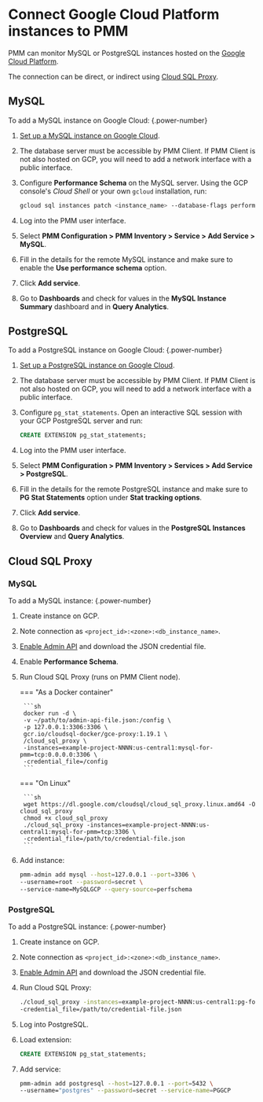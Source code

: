 # Connect Google Cloud Platform instances to PMM

PMM can monitor MySQL or PostgreSQL instances hosted on the [Google Cloud Platform][GOOGLE_CLOUD].

The connection can be direct, or indirect using [Cloud SQL Proxy][GOOGLE_CLOUD_SQL_PROXY].

## MySQL

To add a MySQL instance on Google Cloud:
{.power-number}

1. [Set up a MySQL instance on Google Cloud][GOOGLE_CLOUD_MYSQL].

2. The database server must be accessible by PMM Client. If PMM Client is not also hosted on GCP, you will need to add a network interface with a public interface.

3. Configure **Performance Schema** on the MySQL server. Using the GCP console's *Cloud Shell* or your own `gcloud` installation, run:

    ```sh
    gcloud sql instances patch <instance_name> --database-flags performance_schema=on
    ```

4. Log into the PMM user interface.

5. Select **PMM Configuration > PMM Inventory >  Service > Add Service > MySQL**.

6. Fill in the details for the remote MySQL instance and make sure to enable the **Use performance schema** option.
7. Click **Add service**.

8. Go to **Dashboards** and check for values in the **MySQL Instance Summary** dashboard and in **Query Analytics**.

## PostgreSQL

To add a PostgreSQL instance on Google Cloud:
{.power-number}

1. [Set up a PostgreSQL instance on Google Cloud][GOOGLE_CLOUD_POSTGRESQL].

2. The database server must be accessible by PMM Client. If PMM Client is not also hosted on GCP, you will need to add a network interface with a public interface.

3. Configure `pg_stat_statements`. Open an interactive SQL session with your GCP PostgreSQL server and run:

    ```sql
    CREATE EXTENSION pg_stat_statements;
    ```

4. Log into the PMM user interface.

5. Select **PMM Configuration > PMM Inventory > Services > Add Service > PostgreSQL**.

6. Fill in the details for the remote PostgreSQL instance and make sure to **PG Stat Statements** option under **Stat tracking options**.

7. Click **Add service**.

8. Go to **Dashboards** and check for values in the **PostgreSQL Instances Overview**  and **Query Analytics**.

## Cloud SQL Proxy

### MySQL

To add a MySQL instance:
{.power-number}

1. Create instance on GCP.

2. Note connection as `<project_id>:<zone>:<db_instance_name>`.

3. [Enable Admin API][GOOGLE_CLOUD_ADMIN_API] and download the JSON credential file.

4. Enable **Performance Schema**.

5. Run Cloud SQL Proxy (runs on PMM Client node).

    === "As a Docker container"

        ```sh
        docker run -d \
        -v ~/path/to/admin-api-file.json:/config \
        -p 127.0.0.1:3306:3306 \
        gcr.io/cloudsql-docker/gce-proxy:1.19.1 \
        /cloud_sql_proxy \
        -instances=example-project-NNNN:us-central1:mysql-for-pmm=tcp:0.0.0.0:3306 \
        -credential_file=/config
        ```

    === "On Linux"

        ```sh
        wget https://dl.google.com/cloudsql/cloud_sql_proxy.linux.amd64 -O cloud_sql_proxy
        chmod +x cloud_sql_proxy
        ./cloud_sql_proxy -instances=example-project-NNNN:us-central1:mysql-for-pmm=tcp:3306 \
        -credential_file=/path/to/credential-file.json
        ```

6. Add instance:

    ```sh
    pmm-admin add mysql --host=127.0.0.1 --port=3306 \
    --username=root --password=secret \
    --service-name=MySQLGCP --query-source=perfschema
    ```

### PostgreSQL

To add a PostgreSQL instance:
{.power-number}

1. Create instance on GCP.

2. Note connection as `<project_id>:<zone>:<db_instance_name>`.

3. [Enable Admin API][GOOGLE_CLOUD_ADMIN_API] and download the JSON credential file.

4. Run Cloud SQL Proxy:

    ```sh
    ./cloud_sql_proxy -instances=example-project-NNNN:us-central1:pg-for-pmm=tcp:5432 \
    -credential_file=/path/to/credential-file.json
    ```

5. Log into PostgreSQL.

6. Load extension:

    ```sql
    CREATE EXTENSION pg_stat_statements;
    ```

7. Add service:

    ```sh
    pmm-admin add postgresql --host=127.0.0.1 --port=5432 \
    --username="postgres" --password=secret --service-name=PGGCP
    ```

[GOOGLE_CLOUD_SQL]: https://cloud.google.com/sql
[GOOGLE_CLOUD]: https://cloud.google.com/
[GOOGLE_CLOUD_MYSQL]: https://cloud.google.com/sql/docs/mysql/quickstart
[GOOGLE_CLOUD_POSTGRESQL]: https://cloud.google.com/sql/docs/postgres/quickstart
[GOOGLE_CLOUD_SQL_PROXY]: https://cloud.google.com/sql/docs/mysql/connect-overview#cloud_sql_proxy
[GOOGLE_CLOUD_ADMIN_API]: https://cloud.google.com/sql/docs/mysql/admin-api#console
